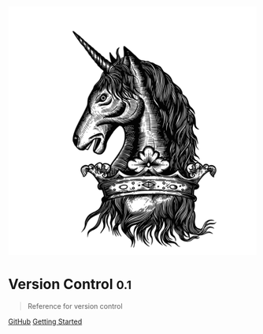 ![logo](_media/crest_black.svg)

#  Version Control <small>0.1</small>

>  Reference for version control

[GitHub](https://github.com/PandiTAKTAK/)
[Getting Started](/README)
